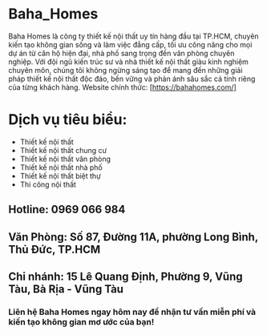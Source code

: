 # Baha_Homes
Baha Homes là công ty thiết kế nội thất uy tín hàng đầu tại TP.HCM, chuyên kiến tạo không gian sống và làm việc đẳng cấp, tối ưu công năng cho mọi dự án từ căn hộ hiện đại, nhà phố sang trọng đến văn phòng chuyên nghiệp. Với đội ngũ kiến trúc sư và nhà thiết kế nội thất giàu kinh nghiệm chuyên môn, chúng tôi không ngừng sáng tạo để mang đến những giải pháp thiết kế nội thất độc đáo, bền vững và phản ánh sâu sắc cá tính riêng của từng khách hàng.
Website chính thức: [https://bahahomes.com/]
# Dịch vụ tiêu biểu:
- Thiết kế nội thất
- Thiết kế nội thất chung cư
- Thiết kế nội thất văn phòng
- Thiết kế nội thất nhà phố
- Thiết kế nội thất biệt thự
- Thi công nội thất
## Hotline: 0969 066 984
## Văn Phòng: Số 87, Đường 11A, phường Long Bình, Thủ Đức, TP.HCM
## Chi nhánh: 15 Lê Quang Định, Phường 9, Vũng Tàu, Bà Rịa - Vũng Tàu
### Liên hệ Baha Homes ngay hôm nay để nhận tư vấn miễn phí và kiến tạo không gian mơ ước của bạn!
